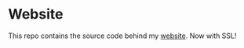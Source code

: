 # Website

This repo contains the source code behind my [website](https://nethercott.me). Now with SSL!
